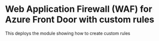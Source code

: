 # Web Application Firewall (WAF) for Azure Front Door with custom rules

This deploys the module showing how to create custom rules
